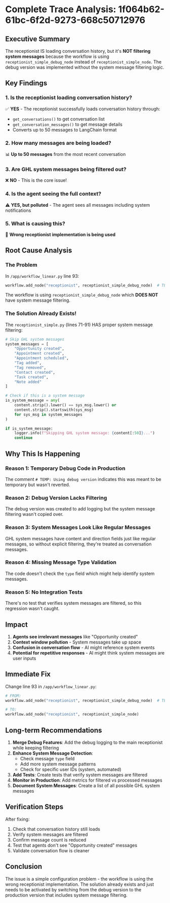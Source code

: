 # Complete Trace Analysis: 1f064b62-61bc-6f2d-9273-668c50712976

## Executive Summary

The receptionist IS loading conversation history, but it's **NOT filtering system messages** because the workflow is using `receptionist_simple_debug_node` instead of `receptionist_simple_node`. The debug version was implemented without the system message filtering logic.

## Key Findings

### 1. **Is the receptionist loading conversation history?**
✅ **YES** - The receptionist successfully loads conversation history through:
- `get_conversations()` to get conversation list
- `get_conversation_messages()` to get message details
- Converts up to 50 messages to LangChain format

### 2. **How many messages are being loaded?**
📊 **Up to 50 messages** from the most recent conversation

### 3. **Are GHL system messages being filtered out?**
❌ **NO** - This is the core issue!

### 4. **Is the agent seeing the full context?**
⚠️ **YES, but polluted** - The agent sees all messages including system notifications

### 5. **What is causing this?**
🐛 **Wrong receptionist implementation is being used**

## Root Cause Analysis

### The Problem

In `/app/workflow_linear.py` line 93:
```python
workflow.add_node("receptionist", receptionist_simple_debug_node)  # TEMP: Using debug version
```

The workflow is using `receptionist_simple_debug_node` which **DOES NOT** have system message filtering.

### The Solution Already Exists!

The `receptionist_simple.py` (lines 71-91) HAS proper system message filtering:
```python
# Skip GHL system messages
system_messages = [
    "Opportunity created",
    "Appointment created",
    "Appointment scheduled",
    "Tag added",
    "Tag removed",
    "Contact created",
    "Task created",
    "Note added"
]

# Check if this is a system message
is_system_message = any(
    content.strip().lower() == sys_msg.lower() or 
    content.strip().startswith(sys_msg) 
    for sys_msg in system_messages
)

if is_system_message:
    logger.info(f"Skipping GHL system message: {content[:50]}...")
    continue
```

## Why This Is Happening

### Reason 1: **Temporary Debug Code in Production**
The comment `# TEMP: Using debug version` indicates this was meant to be temporary but wasn't reverted.

### Reason 2: **Debug Version Lacks Filtering**
The debug version was created to add logging but the system message filtering wasn't copied over.

### Reason 3: **System Messages Look Like Regular Messages**
GHL system messages have content and direction fields just like regular messages, so without explicit filtering, they're treated as conversation messages.

### Reason 4: **Missing Message Type Validation**
The code doesn't check the `type` field which might help identify system messages.

### Reason 5: **No Integration Tests**
There's no test that verifies system messages are filtered, so this regression wasn't caught.

## Impact

1. **Agents see irrelevant messages** like "Opportunity created"
2. **Context window pollution** - System messages take up space
3. **Confusion in conversation flow** - AI might reference system events
4. **Potential for repetitive responses** - AI might think system messages are user inputs

## Immediate Fix

Change line 93 in `/app/workflow_linear.py`:
```python
# FROM:
workflow.add_node("receptionist", receptionist_simple_debug_node)  # TEMP: Using debug version

# TO:
workflow.add_node("receptionist", receptionist_simple_node)
```

## Long-term Recommendations

1. **Merge Debug Features**: Add the debug logging to the main receptionist while keeping filtering
2. **Enhance System Message Detection**: 
   - Check message `type` field
   - Add more system message patterns
   - Check for specific user IDs (system, automated)
3. **Add Tests**: Create tests that verify system messages are filtered
4. **Monitor in Production**: Add metrics for filtered vs processed messages
5. **Document System Messages**: Create a list of all possible GHL system messages

## Verification Steps

After fixing:
1. Check that conversation history still loads
2. Verify system messages are filtered
3. Confirm message count is reduced
4. Test that agents don't see "Opportunity created" messages
5. Validate conversation flow is cleaner

## Conclusion

The issue is a simple configuration problem - the workflow is using the wrong receptionist implementation. The solution already exists and just needs to be activated by switching from the debug version to the production version that includes system message filtering.